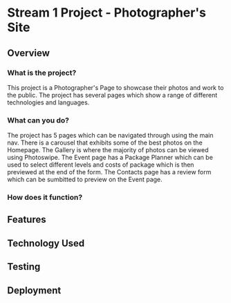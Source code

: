 # Stream 1 Project - Photographer's Site

## Overview

### What is the project?

   This project is a Photographer's Page to showcase their photos and work to the public. The project has several pages which show a range of different technologies and languages. 

### What can you do?

   The project has 5 pages which can be navigated through using the main nav.  There is a carousel that exhibits some of the best photos on the Homepage. The Gallery is where the majority of photos can be viewed using Photoswipe.  The Event page has a Package Planner which can be used to select different levels and costs of package which is then previewed at the end of the form. The Contacts page has a review form which can be sumbitted to preview on the Event page.

### How does it function?

## Features

## Technology Used 

## Testing

## Deployment

